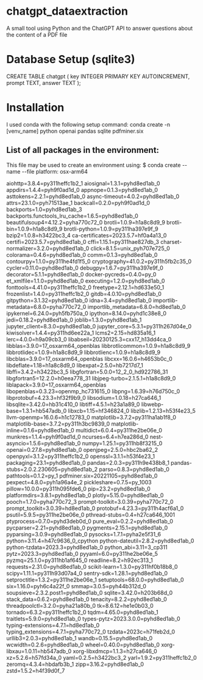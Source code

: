 # chatgpt_dataextraction
A small tool using Python and the ChatGPT API to answer questions about the content of a PDF file

# Database Setup (sqlite3)
CREATE TABLE chatgpt (
    key INTEGER PRIMARY KEY AUTOINCREMENT,
    prompt TEXT,
    answer TEXT
);

# Installation
I used conda with the following setup command:
conda create -n [venv_name] python openai pandas sqlite pdfminer.six

## List of all packages in the environment:
This file may be used to create an environment using:
$ conda create --name <env> --file <this file>
platform: osx-arm64

aiohttp=3.8.4=py311heffc1b2_1
aiosignal=1.3.1=pyhd8ed1ab_0
appdirs=1.4.4=pyh9f0ad1d_0
appnope=0.1.3=pyhd8ed1ab_0
asttokens=2.2.1=pyhd8ed1ab_0
async-timeout=4.0.2=pyhd8ed1ab_0
attrs=23.1.0=pyh71513ae_1
backcall=0.2.0=pyh9f0ad1d_0
backports=1.0=pyhd8ed1ab_3
backports.functools_lru_cache=1.6.5=pyhd8ed1ab_0
beautifulsoup4=4.12.2=pyha770c72_0
brotli=1.0.9=h1a8c8d9_9
brotli-bin=1.0.9=h1a8c8d9_9
brotli-python=1.0.9=py311ha397e9f_9
bzip2=1.0.8=h3422bc3_4
ca-certificates=2023.5.7=hf0a4a13_0
certifi=2023.5.7=pyhd8ed1ab_0
cffi=1.15.1=py311hae827db_3
charset-normalizer=3.2.0=pyhd8ed1ab_0
click=8.1.5=unix_pyh707e725_0
colorama=0.4.6=pyhd8ed1ab_0
comm=0.1.3=pyhd8ed1ab_0
contourpy=1.1.0=py311he4fd1f5_0
cryptography=41.0.2=py311h5fb2c35_0
cycler=0.11.0=pyhd8ed1ab_0
debugpy=1.6.7=py311ha397e9f_0
decorator=5.1.1=pyhd8ed1ab_0
docker-pycreds=0.4.0=py_0
et_xmlfile=1.1.0=pyhd8ed1ab_0
executing=1.2.0=pyhd8ed1ab_0
fonttools=4.41.0=py311heffc1b2_0
freetype=2.12.1=hd633e50_1
frozenlist=1.4.0=py311heffc1b2_0
gitdb=4.0.10=pyhd8ed1ab_0
gitpython=3.1.32=pyhd8ed1ab_0
idna=3.4=pyhd8ed1ab_0
importlib-metadata=6.8.0=pyha770c72_0
importlib_metadata=6.8.0=hd8ed1ab_0
ipykernel=6.24.0=pyh5fb750a_0
ipython=8.14.0=pyhd1c38e8_0
jedi=0.18.2=pyhd8ed1ab_0
joblib=1.3.0=pyhd8ed1ab_1
jupyter_client=8.3.0=pyhd8ed1ab_0
jupyter_core=5.3.1=py311h267d04e_0
kiwisolver=1.4.4=py311hd6ee22a_1
lcms2=2.15=hd835a16_1
lerc=4.0.0=h9a09cb3_0
libabseil=20230125.3=cxx17_h13dd4ca_0
libblas=3.9.0=17_osxarm64_openblas
libbrotlicommon=1.0.9=h1a8c8d9_9
libbrotlidec=1.0.9=h1a8c8d9_9
libbrotlienc=1.0.9=h1a8c8d9_9
libcblas=3.9.0=17_osxarm64_openblas
libcxx=16.0.6=h4653b0c_0
libdeflate=1.18=h1a8c8d9_0
libexpat=2.5.0=hb7217d7_1
libffi=3.4.2=h3422bc3_5
libgfortran=5.0.0=12_2_0_hd922786_31
libgfortran5=12.2.0=h0eea778_31
libjpeg-turbo=2.1.5.1=h1a8c8d9_0
liblapack=3.9.0=17_osxarm64_openblas
libopenblas=0.3.23=openmp_hc731615_0
libpng=1.6.39=h76d750c_0
libprotobuf=4.23.3=hf32f9b9_0
libsodium=1.0.18=h27ca646_1
libsqlite=3.42.0=hb31c410_0
libtiff=4.5.1=h23a1a89_0
libwebp-base=1.3.1=hb547adb_0
libxcb=1.15=hf346824_0
libzlib=1.2.13=h53f4e23_5
llvm-openmp=16.0.6=h1c12783_0
matplotlib=3.7.2=py311ha1ab1f8_0
matplotlib-base=3.7.2=py311h3bc9839_0
matplotlib-inline=0.1.6=pyhd8ed1ab_0
multidict=6.0.4=py311he2be06e_0
munkres=1.1.4=pyh9f0ad1d_0
ncurses=6.4=h7ea286d_0
nest-asyncio=1.5.6=pyhd8ed1ab_0
numpy=1.25.1=py311hb8f3215_0
openai=0.27.8=pyhd8ed1ab_0
openjpeg=2.5.0=hbc2ba62_2
openpyxl=3.1.2=py311heffc1b2_0
openssl=3.1.1=h53f4e23_1
packaging=23.1=pyhd8ed1ab_0
pandas=2.0.3=py311h9e438b8_1
pandas-stubs=2.0.2.230605=pyhd8ed1ab_2
parso=0.8.3=pyhd8ed1ab_0
pathtools=0.1.2=py_1
pdfminer.six=20221105=pyhd8ed1ab_0
pexpect=4.8.0=pyh1a96a4e_2
pickleshare=0.7.5=py_1003
pillow=10.0.0=py311h095fde6_0
pip=23.2=pyhd8ed1ab_0
platformdirs=3.8.1=pyhd8ed1ab_0
plotly=5.15.0=pyhd8ed1ab_0
pooch=1.7.0=pyha770c72_3
prompt-toolkit=3.0.39=pyha770c72_0
prompt_toolkit=3.0.39=hd8ed1ab_0
protobuf=4.23.3=py311h4acf6a1_0
psutil=5.9.5=py311he2be06e_0
pthread-stubs=0.4=h27ca646_1001
ptyprocess=0.7.0=pyhd3deb0d_0
pure_eval=0.2.2=pyhd8ed1ab_0
pycparser=2.21=pyhd8ed1ab_0
pygments=2.15.1=pyhd8ed1ab_0
pyparsing=3.0.9=pyhd8ed1ab_0
pysocks=1.7.1=pyha2e5f31_6
python=3.11.4=h47c9636_0_cpython
python-dateutil=2.8.2=pyhd8ed1ab_0
python-tzdata=2023.3=pyhd8ed1ab_0
python_abi=3.11=3_cp311
pytz=2023.3=pyhd8ed1ab_0
pyyaml=6.0=py311he2be06e_5
pyzmq=25.1.0=py311hb1af645_0
readline=8.2=h92ec313_1
requests=2.31.0=pyhd8ed1ab_0
scikit-learn=1.3.0=py311hf0b18b8_0
scipy=1.11.1=py311h93d07a4_0
sentry-sdk=1.28.1=pyhd8ed1ab_0
setproctitle=1.3.2=py311he2be06e_1
setuptools=68.0.0=pyhd8ed1ab_0
six=1.16.0=pyh6c4a22f_0
smmap=3.0.5=pyh44b312d_0
soupsieve=2.3.2.post1=pyhd8ed1ab_0
sqlite=3.42.0=h203b68d_0
stack_data=0.6.2=pyhd8ed1ab_0
tenacity=8.2.2=pyhd8ed1ab_0
threadpoolctl=3.2.0=pyha21a80b_0
tk=8.6.12=he1e0b03_0
tornado=6.3.2=py311heffc1b2_0
tqdm=4.65.0=pyhd8ed1ab_1
traitlets=5.9.0=pyhd8ed1ab_0
types-pytz=2023.3.0.0=pyhd8ed1ab_0
typing-extensions=4.7.1=hd8ed1ab_0
typing_extensions=4.7.1=pyha770c72_0
tzdata=2023c=h71feb2d_0
urllib3=2.0.3=pyhd8ed1ab_1
wandb=0.15.5=pyhd8ed1ab_0
wcwidth=0.2.6=pyhd8ed1ab_0
wheel=0.40.0=pyhd8ed1ab_0
xorg-libxau=1.0.11=hb547adb_0
xorg-libxdmcp=1.1.3=h27ca646_0
xz=5.2.6=h57fd34a_0
yaml=0.2.5=h3422bc3_2
yarl=1.9.2=py311heffc1b2_0
zeromq=4.3.4=hbdafb3b_1
zipp=3.16.2=pyhd8ed1ab_0
zstd=1.5.2=h4f39d0f_7
